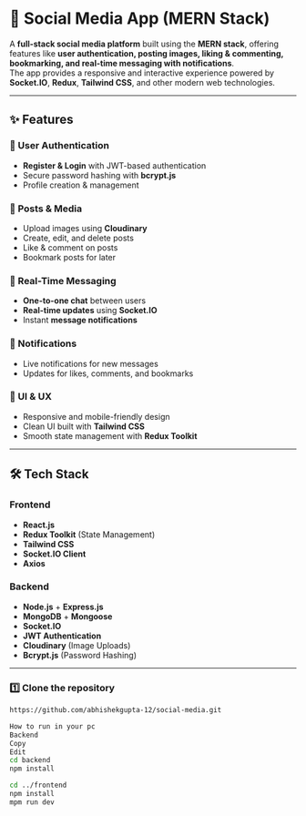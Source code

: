 # 📱 Social Media App (MERN Stack)

A **full-stack social media platform** built using the **MERN stack**, offering features like **user authentication, posting images, liking & commenting, bookmarking, and real-time messaging with notifications**.  
The app provides a responsive and interactive experience powered by **Socket.IO**, **Redux**, **Tailwind CSS**, and other modern web technologies.

---

## ✨ Features

### 👤 User Authentication
- **Register & Login** with JWT-based authentication
- Secure password hashing with **bcrypt.js**
- Profile creation & management

### 📸 Posts & Media
- Upload images using **Cloudinary**
- Create, edit, and delete posts
- Like & comment on posts
- Bookmark posts for later

### 💬 Real-Time Messaging
- **One-to-one chat** between users
- **Real-time updates** using **Socket.IO**
- Instant **message notifications**

### 🔔 Notifications
- Live notifications for new messages
- Updates for likes, comments, and bookmarks

### 📱 UI & UX
- Responsive and mobile-friendly design
- Clean UI built with **Tailwind CSS**
- Smooth state management with **Redux Toolkit**

---

## 🛠️ Tech Stack

### **Frontend**
- **React.js**
- **Redux Toolkit** (State Management)
- **Tailwind CSS**
- **Socket.IO Client**
- **Axios**

### **Backend**
- **Node.js** + **Express.js**
- **MongoDB** + **Mongoose**
- **Socket.IO**
- **JWT Authentication**
- **Cloudinary** (Image Uploads)
- **Bcrypt.js** (Password Hashing)

---

### 1️⃣ Clone the repository
```bash
https://github.com/abhishekgupta-12/social-media.git

How to run in your pc
Backend
Copy
Edit
cd backend
npm install

cd ../frontend
npm install
mpm run dev
